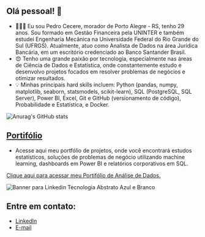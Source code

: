 ## Olá pessoal! 👋

- 🙋🏼‍♂️ Eu sou Pedro Cecere, morador de Porto Alegre - RS, tenho 29 anos. Sou formado em Gestão Financeira pela UNINTER e também estudei Engenharia Mecânica na Universidade Federal do Rio Grande do Sul (UFRGS). Atualmente, atuo como Analista de Dados na área Jurídica Bancária, em um escritório credenciado ao Banco Santander Brasil.
- 😍 Tenho uma grande paixão por tecnologia, especialmente nas áreas de Ciência de Dados e Estatística, onde constantemente estudo e desenvolvo projetos focados em resolver problemas de negócios e otimizar resultados.
- 💡 Minhas principais hard skills incluem: Python (pandas, numpy, matplotlib, seaborn, statsmodels, scikit-learn), SQL (PostgreSQL, SQL Server), Power BI, Excel, Git e GitHub (versionamento de código), Probabilidade e Estatística, e Docker.

![Anurag's GitHub stats](https://github-readme-stats.vercel.app/api?username=pedrocecere&show_icons=true&theme=dracula)

## [Portifólio](https://github.com/pedrocecere/Portifolio_Dados.git)

- Acesse aqui meu portfólio de projetos, onde você encontrará estudos estatísticos, soluções de problemas de negócio utilizando machine learning, dashboards em Power BI e relatórios corporativos em SQL.

[Clique aqui para acessar meu Portifólio de Análise de Dados.](https://github.com/pedrocecere/Portifolio_Dados.git)

![Banner para Linkedin Tecnologia Abstrato Azul e Branco](https://github.com/user-attachments/assets/3cc78aa7-b684-40fb-9033-ac61ec93dabc)

## Entre em contato:

- [LinkedIn](www.linkedin.com/in/pedro-cecere2)
- [E-mail](cecerepedro@gmail.com)


